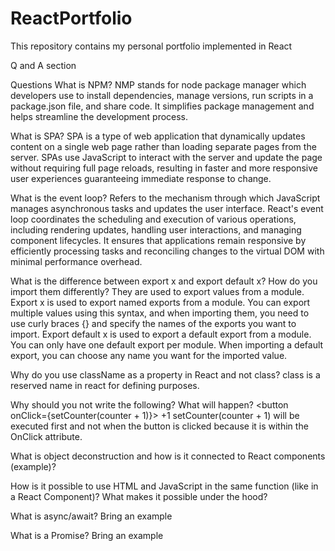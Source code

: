 # ReactPortfolio
This repository contains my personal portfolio implemented  in React


Q and A section 

Questions
What is NPM?
NMP stands for node package manager which developers use to install dependencies, manage versions, run scripts in a package.json file, and share code. It simplifies package management and helps streamline the development process.

What is SPA?
SPA is a type of web application that dynamically updates content on a single web page rather than loading separate pages from the server. SPAs use JavaScript to interact with the server and update the page without requiring full page reloads, resulting in faster and more responsive user experiences guaranteeing immediate response to change.


What is the event loop?
Refers to the mechanism through which JavaScript manages asynchronous tasks and updates the user interface. React's event loop coordinates the scheduling and execution of various operations, including rendering updates, handling user interactions, and managing component lifecycles. It ensures that applications remain responsive by efficiently processing tasks and reconciling changes to the virtual DOM with minimal performance overhead.

What is the difference between export x and export default x? How do you import them differently?
They are used to export values from a module. Export x is used to export named exports from a module. You can export multiple values using this syntax, and when importing them, you need to use curly braces {} and specify the names of the exports you want to import. Export default x  is used to export a default export from a module. You can only have one default export per module. When importing a default export, you can choose any name you want for the imported value.

Why do you use className as a property in React and not class?
class is a reserved name in react for defining purposes.

Why should you not write the following? What will happen?
<button onClick={setCounter(counter + 1)}> +1 </button>
setCounter(counter + 1) will be executed first and not when the button is clicked because it is within the OnClick attribute.


What is object deconstruction and how is it connected to React components (example)?

How is it possible to use HTML and JavaScript in the same function (like in a React Component)? What makes it possible under the hood?

What is async/await? Bring an example

What is a Promise? Bring an example

